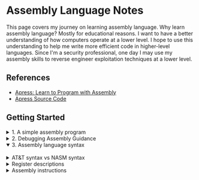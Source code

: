 # Assembly Language Notes

This page covers my journey on learning assembly language. Why learn assembly language? Mostly for educational reasons. I want to have a better understanding of how computers operate at a lower level. I hope to use this understanding to help me write more efficient code in higher-level languages. Since I'm a security professional, one day I may use my assembly skills to reverse engineer exploitation techniques at a lower level.

## References

- [Apress: Learn to Program with Assembly](https://www.amazon.com/Learn-Program-Assembly-Foundational-Programmers/dp/1484274369/ref=sr_1_1?crid=1QMJ66XZ89N6X&keywords=learn+to+program+with+assembly&qid=1702762822&sprefix=learn+to+program+with+assembly%2Caps%2C109&sr=8-1)
- [Apress Source Code](https://github.com/Apress/learn-to-program-w-assembly)

## Getting Started

<details><summary>1. A simple assembly program</summary>

<br>

Here's a look at the simplest assembly program. The following program does nothing. It just exits with a status code of 3.

```nasm
# myexit.s
# A simple assembly program that launches and exits with status code '3'.

.globl _start

.section .text

_start:
    movq $60, %rax
    movq $3, %rdi
    syscall
```

Here are the commands used to assemble, link, and execute the program. Note the value `3` when echoing the exit status, i.e. `echo $?`

<img src='img/20231237-043747.png' width=250px>

<details><summary>Command Explanation</summary>

<br>

**`as myexit.s -o myexit.o`**:

- `as` is the assembler that converts assembly code into machine code.
- `myexit.s` is the source file containing the assembly code.
- `-o myexit.o` specifies the output file name (myexit.o). This file is an object file, which contains machine code but is not yet executable.

**`ld myexit.o -o myexit`**:

- `ld` is the linker. It takes one or more object files and combines them into a single executable file, resolving any symbols and addresses in the process.
`myexit.o` is the input object file generated by the assembler.
- `-o myexit` specifies the output file name (myexit). This file is the final executable.

**`./myexit`**:

- This command runs the executable file myexit.
- If the program is written correctly, it will execute and then terminate, possibly returning an exit status to the shell.

**`echo $?`**:

- `echo` is a command to display a line of text.
_ `$?` is a special shell variable that holds the exit status of the most recently executed foreground command (in this case, `./myexit`).
- This command prints the exit status returned by the `myexit` program.

</details>

<details><summary>Code Explanation</summary>

<br>

**`.globl _start`**:

- The term `.globl` is called a directive. It can also be spelled `.global`. In assembly language, the `.globl` directive is used to declare a symbol (such as a function or a variable) as global. This means that the symbol can be accessed from other files or modules beyond the one in which it's defined. In other words, it makes the symbol visible to the linker, allowing it to be used across different assembly files or even from C or C++ code.

- The term `_start` is a global symbol, which makes it visible to the linker. The _start label is the conventional entry point for an executable in Linux, similar to the main function in C. When the program is executed, the execution starts from_start.

- **Linker Visibility**: When you compile and link multiple assembly or C/C++ files together, the `.globl` directive ensures that the symbol is recognized and can be linked across these files.

- **Common Use Case**: One common use is for functions. For instance, if you define an assembly function that you want to call from C code, you would mark this function with `.globl`.

- **Syntax**: The syntax generally looks like `.globl` symbol_name, where symbol_name is the name of the function or variable you want to make global.

- **Not a Definition**: It's important to note that `.globl` does not define the symbol; it only declares it as global. The actual definition of the symbol (the code of the function or the value of the variable) must be provided elsewhere in the assembly code.

- **Compatibility**: The exact syntax and behavior can vary slightly between different assemblers (such as GAS for GNU/Linux systems or MASM for Windows), but the general concept remains the same.

**`.section .text`**:  

- This directive indicates the start of the `.text` section, which is where the executable code resides. In assembly language, code and data are typically organized into sections, and `.text` is the standard name for the code section.

**`_start:`**:  

- This line defines the label `_start`, marking the beginning of the code to be executed. As mentioned earlier, this is where the program execution begins.

**`movq $60, %rax`**:  

- This instruction moves the value `60` into the rax register. In the context of Linux system calls, the rax register is used to specify the system call number. `60` is the system call number for exit, which terminates the program.

**`movq $3, %rdi`**:  

- This instruction moves the value `3` into the `rdi` register. For system calls, `rdi` is used to pass the first argument. In the case of the exit system call, this argument is the exit status of the program. Here, the program is being instructed to exit with status `3`.

**`syscall`**:  

- This instruction triggers a system call. It tells the kernel to perform the function indicated by the value in `rax`, with additional arguments (if any) passed through registers like `rdi`. In this case, it's invoking the exit system call with an exit status of `3`.

</details>

</details>

<details><summary>2. Debugging Assembly Guidance</summary>

<br>

To debug assembly you must specify the `-g` flag when assembling and linking.
This flag tells the assembler and linker to include debugging information in the
executable. This information is used by the debugger to map the machine code
back to the original source code.

The following VS Code task configuration demonstrates the use of the GNU
Assembler command, `as`, to assemble the source code with the `-g` flag.

<img src='img/20231207-140714.png' width=700px>

There are a number of VS Code extensions that will debug assembly code.  My two favorite ones are:

- [Native Debug](https://marketplace.visualstudio.com/items?itemName=webfreak.debug)
- [CodeLLDB](https://marketplace.visualstudio.com/items?itemName=vadimcn.vscode-lldb)

Both debuggers require you to configure a debug task in the `launch.json` file. The following configuration is what I use. Each debugger has specific configuration fields.  

```json
{
    "version": "0.2.0",
    "configurations": [
        {
            "name": "LLDB: Launch (CodeLLDB)",
            "type": "lldb",
            "request": "launch",
            "stopOnEntry": true,
            "program": "${workspaceFolder}/${fileBasenameNoExtension}",
            "console": "internalConsole",
            "internalConsoleOptions": "neverOpen",
            "terminal": "integrated",
            "preLaunchTask": "Assemble and Link"
        },
        {
            "name": "GDB: Launch (Native Debug)",
            "type": "gdb",
            "request": "launch",
            "target": "${workspaceFolder}/${fileBasenameNoExtension}",
            "cwd": "${workspaceRoot}",
            "preLaunchTask": "Assemble and Link",
        },
}
```

Both debuggers utilize `gdb`. The **Native Debug** debugger provides an easier experience up front. It's advantages over the CodeLLDB debugger include:

1. Specify break points in the source file without having a separate disassembly window
2. Prints registers in decimal instead of hexadecimal
3. Does not require you to pause on program start

Here's a screenshot of debugging in **Native Debug**: 

<img src='img/20240232-153205.png' width=700px>

When debugging with **CodeLLDB**, you can install the `lldb` debugger and get a disassembly view of the code. This view allows you to see the virtual memory address along with the operation codes.  

<img src='img/20231232-143224.png' width=500px>

The registers window shows value in hexadecimal instead of decimal:

<img src='img/20231233-143329.png' width=500px>

With the **CodeLLDB** debugger you cannot set breakpoints directly on the assembly source file; you must set the breakpoints on the disassembly file. This makes working with **CodeLLDB** slightly more cumberson.

</details>

</details>

<details open><summary>3. Assembly language syntax</summary>

<br>

<details><summary>AT&T syntax vs NASM syntax</summary>

The assembly language syntax used by the GNU assembler is known as AT&T syntax.
This syntax is the native syntax for the Linux kernel and output by the GNU
Compiler Collection (GCC). The GNU assembler was launched in 1983 by Richard
Stallman as part of the GNU Project. The GNU assembler is also known as GAS.

Another commonly-used syntax, NASM syntax, is also referred to as Intel syntax.
NASM, which stands for Netwide Assembler, is considered to be easier to read and
understand than AT&T syntax. NASM, although developed independently from Intel,
is associated with Intel because NASM employs the Intel syntax originally used
in Intel's documentation and assemblers for its x86 architecture processors. The
NASM assembler was introduced in 1996, almost 13 years after the GNU assembler.

| Feature                      | AT&T Syntax                          | NASM Syntax                          |
|------------------------------|--------------------------------------|--------------------------------------|
| Capitalization               | Case-insensitive (lowercase)         | Case-sensitive (all uppercase)       |
| Register Naming              | Prefix with `%`, e.g. %rax           | No prefix, e.g. RAX                  |
| Immediate-Mode Prefixes      | `$`                                  | No prefix                            |
| Operand Order                | Source, Destination                  | Destination, Source                  |
| Memory Addressing Modes      | `segment:displacement(base, index, scale)` | `[base + index*scale + displacement]` |
| Operand Sizes                | Suffixed with size (`b`, `w`, `l`, `q`) | Prefixed with size (`byte`, `word`, `dword`, `qword`) |

The difference in operand order is, perhaps, the most difficult difference to
overcome. The difference reflects their separate historical developments and
design philosophies. The Intel syntax is more intuitive because it focuses on a
destination-first approach, which aligns with the the concept of assigning a
value to a variable in high-level languages.

The AT&T syntax was influenced by earlier assembly language conventions and the
desire to maintain consistency with existing UNIX tools and practices. AT&T
syntax uses a source-first order, which means the source operand is written
first, followed by the destination.

It's important to note that there were no universal standards for assembly
language when these syntaxes were being developed.

</details>

<details><summary>Register descriptions</summary>

<br>

In the AT&T syntax, registers are prefixed with a `%` to distinguish from other types of identifiers, such as variables or labels.

<details><summary>The RAX register</summary>

<br>

The RAX register is a general-purpose register in x86-64 architecture, which is an extension of the original x86 architecture. The "AX" in "RAX" stands for "Accumulator Register". In the context of the x86 architecture, the accumulator register is used primarily for arithmetic, logic, and data operations. For example, operations like addition, subtraction, and multiplication often store their results in the accumulator. The AX register has a special role where it is implicitly used for operations such as multiplication, division, and certain bitwise operations.

### `RAX` Historical Context

The naming convention for the "AX" register, where "A" stands for "Accumulator" and "X" does not explicitly stand for anything, is rooted in historical precedent and the evolution of the x86 architecture. The use of "X" in "AX" (and similarly in "BX", "CX", "DX") follows a tradition from early microprocessor and assembly language design, where certain letters were chosen to denote specific purposes or functions of registers, without necessarily forming an acronym or abbreviation that stands for descriptive words.

- **Accumulator**: The term "accumulator" is one of the oldest in computing, referring to a register where arithmetic and logic results are "accumulated." Historically, the accumulator was often the primary register for arithmetic operations in many early computer designs.

- **Register Naming**: In the original Intel 8086 processor (~1978), registers were named with letters to indicate their primary use:
  - **A** for the Accumulator, used primarily for arithmetic operations.
  - **B** for the Base register, used in array indexing.
  - **C** for the Count register, used in loops and string operations.
  - **D** for the Data register, used for I/O operations.

The "X" in "AX" (and similarly "BX", "CX", "DX") likely served multiple purposes:

- It helped standardize the register naming convention, making it easier to remember and distinguish between them.
- It indicated that these registers could be used for general purposes beyond their primary functions. 
- The "X" might implicitly suggest "eXtended" or "eXtra" to denote versatility or a broader use case, but this interpretation is more about making sense of the convention after the fact rather than the original intention.


### `RAX` Evolution

- **AX (Accumulator Register):** In 16-bit x86 architecture, AX was one of the primary registers. It was often used for arithmetic, logical operations, and data transfer.
  
- **EAX (Extended Accumulator Register):** With the advent of 32-bit x86 architecture, AX was extended to EAX to support 32-bit processing.  

- **RAX (Register Accumulator Register):** In the x86-64 architecture, EAX was further extended to RAX to support 64-bit processing.

### `RAX` Usage

- **Accumulator for Arithmetic Operations:** RAX often acts as an accumulator in arithmetic operations (like addition, multiplication, etc.), where it stores results.

- **Return Value from Functions:** In many calling conventions, RAX is used to store the return value of a function. When a function completes, it places its return value in RAX.

- **Data Manipulation and Transfer:** It is used for general data manipulation and transfer operations.

- **Compatibility with Previous Architectures:** RAX is backward compatible with EAX, AX, and AL, meaning that software written for older x86 architectures can still operate on the x86-64 system. RAX includes EAX as its lower 32 bits, AX as the lower 16 bits of EAX, and AL as the lower 8 bits of AX.

</details>

<details><summary>The RDI register</summary>

<br>

The RDI register is a general-purpose register that is primarily used in data movement and function calling conventions. "RDI" stands for "Register Destination Index".

### `RDI` Evolution

- **DI (Data Index)**: Introduced in the 16-bit x86 architecture and was initially used in string and memory operations, acting as a pointer to the destination for operations that move data from one memory location to another. It was particularly useful in operations that involve string operation, where DI would often point to the destination string in memory.

- **EDI (Extended Data Index)**: Introduced with the 32-bit x86 architecture (aka IA-32), the registers were expanded to 32 bits to accommodate the larger address spaces and data sizes inherent to 32-bit computing. This expansion included the DI register, which became the EDI register. 

- **RDI (Register Destination Index)**: Introduced with the transition to x86-x64 (or AMD64) architecture and extended the register size to 64 bits. The RDI continued to serve traditional roles in string and memory operations but the 64-bit size but it now developed utility in function calling conventions, especially in UNIX-like systems where RDI is used to pass the first argument to functions. 

### `RDI` Usage

- **String and memory operations**: RDI is often used as a pointer to a destination in string operations or memory manipulation functions. For example, operations like `movsb`, `movsw`, `movsd`, and `movsq`, which copy data from one memory location to another, RDI points to the destination memory location.

- **Function call conventions**: In the System V AMD64 ABI (Application Binary Interface), which is used by Linux, macOS, and other UNIX-like operating systems, RDI is used to pass the first integer or pointer argument to functions. This is a departure from the x86 calling convention, where arguments were passed on the stack.

- **System calls**: In Linux, RDI is also ued to pass the first argument to system calls.

</details>

<details><summary>The RDX register</summary>

<br>

The `RDX` register is part of the x86-64 architecture, which is an extension of the original x86 architecture designed by Intel. x86-64, also known as AMD64 (AMD's implementation) or Intel 64 (Intel's implementation), expanded the capabilities of the processor to support a 64-bit computing environment. The evolution and usage of the `RDX` register can be understood in the context of the broader development of the x86 architecture.

### `RDX` Overview

In the original 16-bit x86 architecture (8086/8088 processors), there were four general-purpose registers named `AX`, `BX`, `CX`, and `DX`, each 16 bits wide. These registers were used for a variety of purposes, including arithmetic operations, memory address calculations, and I/O operations. The `DX` register, in particular, was often used in conjunction with the `AX` register for certain operations that required a 32-bit operand (e.g., multiplication and division) or for I/O port addressing.

### `RDX` Evolution

- **32-bit x86 (IA-32):** With the advent of the 32-bit x86 architecture, the general-purpose registers were extended to 32 bits, and their names were prefixed with an "E" to denote "Extended." Thus, `DX` became `EDX`. This expansion allowed for more efficient processing of larger data types and more complex operations in software.
- **64-bit x86-64 (AMD64/Intel 64):** The introduction of the x86-64 architecture further extended these registers to 64 bits, and new register names were prefixed with an "R" to signify the 64-bit width. Consequently, `EDX` became `RDX`. The x86-64 architecture also introduced additional general-purpose registers (R8 through R15), expanding the capabilities for software to handle more data and more complex algorithms efficiently.

### `RDX` Usage

The `RDX` register is used in a variety of operations in 64-bit environments:

- **Arithmetic and Logical Operations:** Like its predecessors, `RDX` can be used for arithmetic (add, sub, mul, div) and logical operations (and, or, xor).
- **Extended Precision:** For certain operations that produce results larger than 64 bits, `RDX` is used together with `RAX` to hold the upper or lower half of the result. For example, in multiplication (`mul`) and division (`div`) operations, `RDX` may hold the most significant bits of the result or the remainder.
- **Function Calling Conventions:** In some calling conventions, `RDX` is used to pass a third argument to functions or to hold a return value.
- **System Calls and I/O:** Similar to its use in the 32-bit and 16-bit environments, `RDX` can be involved in system calls and I/O operations, depending on the operating system's conventions.

The `RDX` register's role in the x86-64 architecture demonstrates both continuity with the past conventions of the x86 family and the expanded capabilities of modern 64-bit computing. Its use in arithmetic operations, function calling, and system interactions illustrates the register's versatility and importance in software development and system programming.

</details>

</details>

<details><summary>Assembly instructions</summary>

<br>

| Instruction | Example | Description |
| - | - | - |
| `movq` | `movq $60, %rax` | Stores the decimal value of 60 into the `RAX` register | 
| `addq` | `addq %rax, %rdi` | Takes the value of `RAX`, adds it to `RDI`, and stores it in `RDI` |
| `addq` | `addq $25, %rdi` | Takes the decimal value of 25, adds it to `RDI`, and stores it in `RDI` |
| `subq` | `subq $10, %rax` | Subtracts 10 from the current value in `RAX` and stores it in `RAX` |
| `incq` | `incq %rax` | Increases value stored in a register or memory location by one |
| `decq` | `decq %rax` | Decreases value stored in a register or memory location by one |
| `mulq` | `mulq %rdi` | Multiplies the number stored in RDI by RAX and stores it in RAX | 
| `divq` | `divq %rdi` | Divides RAX by RDI and stores it in RAX. The remainder is stored in another register, RDX, which should be set to zero before the instruction occurs.

For `mulq` and `divq` the destination is _implicit_ in the instruction. That is, we never write `%rax`; it is implied by the instruction itself.

<details><summary>The movq instruction</summary>

<br>

The `movq` instruction is part of the x86-64 assembly language, which denotes a move operation for quadwords. A quadword is 64-bits (8 bytes) in size, making `movq` crucial for operations involving 64-bit data transfers. The term "quadword" refers to a data size that is four times larger than the size of a "word", which is the fundamental unit of data size in computer architecture. 

### History on "quadword"

Historically, the size of a word in computer architecture was determined by the natural size of integers and addresses used by the processor. A word was essentially the amount of data a machine could process at one time. In early computing, word sizes of 8, 16, or 32 bits were common. 

As computing evolved, so did the need for larger data types and more memory addressing capabilities. With the transition from 16-bit to 32-bit architectures (late 80s, early 90s), the word size in many contexts became 32 bits (4 bytes). Consequently, a "double word" (dword) referred to a 64-bit (2x32 bits) data size, and a "quadword" then naturally extended this to 128 bits (4x32 bits) in some contexts.

However, in the context of x86-64 architecture (aka AMD64),the term "quadword" signifies a 64-bit (8-byte) data size. This shift in terminology reflects the architecture's 64-bit word size.

### Evolution of `movq`

The evolution of the movq instruction is tied to the evolution of the x86 architecture itself. In earlier versions of the architecture (16-bit and 32-bit), the move instruction was primarily used with different operands, such as `movb` for bytes, `movw` for words (16 bits), and `movl` (or `movd` when dealing with MMX registers) for double words (32 bits). As the architecture evolved to support 64-bit processing capabilities, the need to efficiently move 64-bit data led to the introduction of the `movq` instruction.

The `movq` instruction is a part of the x86-64 assembly language, which denotes a move operation for quadwords. A quadword is 64 bits (8 bytes) in size, making `movq` crucial for operations involving 64-bit data transfers in x86-64 architecture. The instruction's primary function is to move data from one place to another, typically from a register to memory, memory to a register, or between registers.

### Usage

- **Register to Register**: `movq` is used to move 64-bit values from one register to another. For example, `movq %rax, %rbx` moves the 64-bit value from RAX to RBX.

- **Memory to Register**: It can also move a 64-bit value from a memory location to a register. For example, `movq 8(%rbp), %rax` would move the 64-bit value from the memory address offset by 8 bytes from the base pointer (RBP) into the RAX register.

- **Register to Memory**: Conversely, it can move data from a register to a memory location. For instance, `movq %rax, 8(%rbp)` moves the 64-bit value in RAX to the memory location 8 bytes from RBP.

- **Immediate to Register**: `movq` can move an immediate 64-bit value directly into a register, e.g., `movq $0x1, %rax` moves the immediate value `0x1` into RAX.

**Significance in x86-64 Architecture**

The `movq` instruction is integral to the x86-64 architecture for several reasons:

- **Efficient Data Handling**: It allows for the efficient handling and manipulation of 64-bit data types, which are prevalent in modern computing for applications that require large numerical computations or operate on large data structures.

- **Function Calling Conventions**: In x86-64 assembly, `movq` is essential for setting up function arguments according to the calling convention. For example, in the System V AMD64 ABI, used by Linux and other UNIX-like systems, `movq` is often used to place arguments in the correct registers before a function call.

- **Memory Operations**: It facilitates direct memory operations, crucial for low-level programming and system tasks, such as operating systems and device drivers, where precise control over memory is necessary.

</details>

<details><summary>The syscall instruction</summary>

<br>

The `syscall` instruction is a crucial component in modern computing, especially within x86 and x86-64 architectures. It facilitates a transition from user mode to kernel mode, allowing user-space applications to access system functions and resources managed by the operating system's kernel. This instruction is central to performing system calls, which are requests for service made by programs to the operating system.

**Functionality**

The `syscall` instruction is used to invoke operating system services. When a program needs to perform an operation that requires kernel privileges (such as reading from a file, communicating over a network, or managing processes), it executes a `syscall` instruction. This instruction triggers a context switch from user mode to kernel mode, where the operating system takes over, performs the requested service, and then returns control back to the user-mode program.

**History and Evolution**

The concept of a system call interface predates the `syscall` instruction, with its roots in early operating systems that needed a mechanism for user programs to safely access hardware resources and other protected services.

- **Earlier Systems**: In earlier x86 systems, system calls were made using software interrupts, like `int 0x80`. This method involved triggering an interrupt to switch to kernel mode, which was less efficient due to the overhead of handling an interrupt.

- **Transition to `syscall`/`sysenter`**: With the evolution of processor architectures and the need for more efficient system call mechanisms, the `syscall` instruction (alongside `sysenter` in Intel processors) was introduced. These instructions were designed to provide a faster transition to kernel mode than software interrupts.

- **`syscall` in x86-64**: The `syscall` instruction became particularly important with the advent of the x86-64 architecture, where it is the standard method for initiating system calls. Its efficiency and speed improvements over software interrupts are significant, especially given the increased complexity and demands of modern software.

**Usage**

- **System Call Invocation**: In x86-64 architecture, when a program executes the `syscall` instruction, it must first place the system call number (which identifies the requested service) in the RAX register. Other arguments required by the system call are placed in specific registers (e.g., RDI, RSI, RDX, etc.).

- **Transition to Kernel Mode**: Executing `syscall` triggers a switch to kernel mode, where the CPU jumps to a predefined address in memory that holds the system call handler. This handler reads the system call number from the RAX register, determines which kernel function to execute, and then processes the request.

- **Returning Control**: After the system call is processed, control is returned to the user-space program via the `sysret` instruction (or `sysexit` in Intel), and execution continues from where it left off.

**Significance**

The introduction and use of the `syscall` instruction represent a significant optimization in the way user-space applications interact with the operating system kernel. By providing a more efficient mechanism for performing system calls, it enhances the overall performance of software applications, especially those requiring frequent kernel services. The evolution from software interrupts to dedicated instructions like `syscall` reflects the ongoing optimization and refinement in computer architecture to meet the demands of modern computing environments.

The transition from using software interrupts like `int 0x80` for system calls to using the `syscall` instruction in x86 architectures was largely driven by the evolution from 32-bit to 64-bit processing and the need for more efficient system call mechanisms. This transition didn't happen at a single point in time but rather evolved as processor and operating system technologies advanced.

**Key Points in the Transition:**

- **1990s - Introduction of `sysenter` and `sysexit`**: Intel introduced the `sysenter` and `sysexit` instructions with the Pentium II processor in the late 1990s (around 1997), which provided a more efficient mechanism than the traditional `int 0x80` interrupt for entering and exiting system calls in 32-bit x86 systems. However, this was an Intel-specific solution.

- **Early 2000s - Introduction of `syscall` and `sysret`**: AMD introduced the `syscall` and `sysret` instructions with the AMD64 architecture (also known as x86-64) in the early 2000s, specifically with their K8 series of processors (around 2003). This was part of the extension of x86 to 64-bit computing. Intel later adopted the x86-64 architecture (calling it Intel 64) and these instructions for consistency across platforms.

- **Adoption in Operating Systems**: Linux, for example, started supporting `syscall` for x86-64 systems with the transition to 64-bit processing. The adoption dates vary by operating system, but Linux kernel versions from the early to mid-2000s (circa 2005) began to utilize `syscall` in x86-64. Windows and other operating systems made similar transitions as they adopted the x86-64 architecture.

**Reasons for the Transition:**

- **Efficiency**: The `syscall` instruction is more efficient than using software interrupts. It reduces the overhead associated with the interrupt mechanism, allowing for faster system call entry and exit. This efficiency is particularly beneficial in modern computing environments, where system calls are frequent.

- **64-bit Computing**: The transition to 64-bit computing required reevaluation of system call mechanisms to ensure they were optimized for the new architecture. `syscall` and `sysret` were part of this optimization process.

While the transition didn't happen overnight, the early 2000s mark the period when `syscall` became the preferred mechanism for system calls in x86-64 architectures, coinciding with the broader adoption of 64-bit processors and operating systems. This transition reflects ongoing efforts to improve the efficiency and performance of system-level operations in modern computing environments.

</details>

